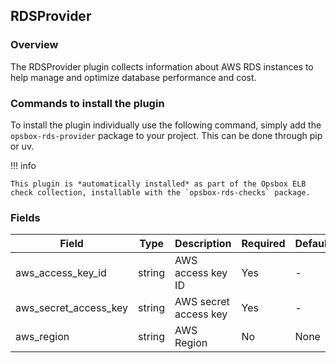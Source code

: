 ## RDSProvider

### Overview
The RDSProvider plugin collects information about AWS RDS instances to help manage and optimize database performance and cost.

### Commands to install the plugin
To install the plugin individually use the following command, simply add the `opsbox-rds-provider` package to your project.
This can be done through pip or uv.

!!! info

    This plugin is *automatically installed* as part of the Opsbox ELB check collection, installable with the `opsbox-rds-checks` package.


### Fields

| Field                  | Type   | Description                | Required | Default |
|------------------------|--------|----------------------------|----------|---------|
| aws_access_key_id      | string | AWS access key ID          | Yes      | -       |
| aws_secret_access_key  | string | AWS secret access key      | Yes      | -       |
| aws_region             | string | AWS Region                 | No       | None    |

